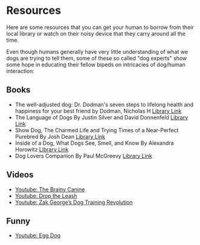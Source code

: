 # Resources

Here are some resources that you can get your human to borrow from their local library or watch on their noisy device that they carry around all the time. 

Even though humans generally have very little understanding of what we dogs are trying to tell them, some of these so called "dog experts" show some hope in educating their fellow bipeds on intricacies of dog/human interaction:

## Books
- The well-adjusted dog: Dr. Dodman's seven steps to lifelong health and happiness for your best friend by Dodman, Nicholas H [Library Link](https://vaughanpl.bibliocommons.com/v2/record/S130C251423)
- The Language of Dogs By Justin Silver and David Donnenfeld [Library Link](https://vaughanpl.bibliocommons.com/v2/record/S130C181741)
- Show Dog, The Charmed Life and Trying Times of a Near-Perfect Purebred By Josh Dean [Library Link](https://vaughanpl.bibliocommons.com/v2/record/S130C133855)
- Inside of a Dog, What Dogs See, Smell, and Know By Alexandra Horowitz [Library Link](https://vaughanpl.bibliocommons.com/v2/record/S130C401565)
- Dog Lovers Companion By Paul McGreevy [Library Link](https://openlibrary.org/works/OL29309074W/Dog_Lover%27s_Companion)

## Videos
- [Youtube: The Brainy Canine](https://www.youtube.com/channel/UCRIrCCMsiUFESDfqryODeKg)
- [Youtube: Drop the Leash](https://www.youtube.com/@DroptheLeash)
- [Youtube: Zak George’s Dog Training Revolution](https://www.youtube.com/@zakgeorge)

## Funny
- [Youtube: Egg Dog](https://www.youtube.com/watch?v=DFPdtdY-a_c)
